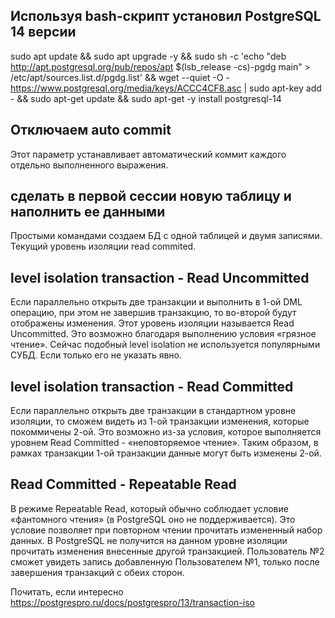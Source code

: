 ## Используя bash-скрипт установил PostgreSQL 14 версии

sudo apt update && sudo apt upgrade -y && sudo sh -c 'echo "deb http://apt.postgresql.org/pub/repos/apt $(lsb_release -cs)-pgdg main" > /etc/apt/sources.list.d/pgdg.list' && wget --quiet -O - https://www.postgresql.org/media/keys/ACCC4CF8.asc | sudo apt-key add - && sudo apt-get update && sudo apt-get -y install postgresql-14

## Отключаем auto commit

Этот параметр устанавливает автоматический коммит каждого отдельно выполненного выражения.

## сделать в первой сессии новую таблицу и наполнить ее данными 

Простыми командами создаем БД с одной таблицей и двумя записями. Текущий уровень изоляции read commited.

## level isolation transaction - Read Uncommitted 

Если параллельно открыть две транзакции и выполнить в 1-ой DML операцию, при этом не завершив транзакцию, то во-второй будут отображены изменения. Этот уровень изоляции называется Read Uncommitted. Это возможно благодаря выполнению условия «грязное чтение». Сейчас подобный level isolation не используется популярными СУБД. Если только его не указать явно.

## level isolation transaction - Read Committed

Если параллельно открыть две транзакции в стандартном уровне изоляции, то сможем видеть из 1-ой транзакции изменения, которые покоммичены 2-ой. Это возможно из-за условия, которое выполняется уровнем Read Committed - «неповторяемое чтение». Таким образом, в рамках транзакции 1-ой транзакции данные могут быть изменены 2-ой.

## Read Committed - Repeatable Read

В режиме Repeatable Read, который обычно соблюдает условие «фантомного чтения» (в PostgreSQL оно не поддерживается). Это условие позволяет при повторном чтении прочитать измененный набор данных. В PostgreSQL не получится на данном уровне изоляции прочитать изменения внесенные другой транзакцией. Пользователь №2 сможет увидеть запись добавленную Пользователем №1, только после завершения транзакций с обеих сторон. 

Почитать, если интересно
https://postgrespro.ru/docs/postgrespro/13/transaction-iso
